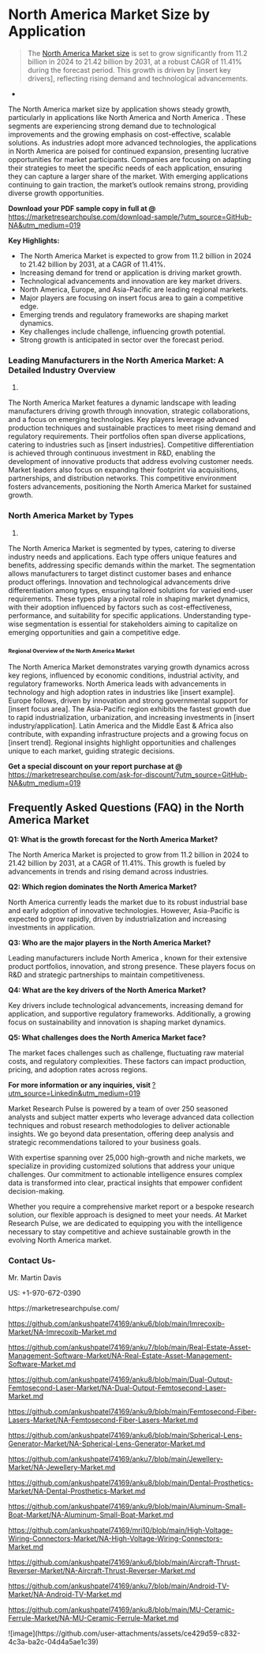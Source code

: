 <h1>North America  Market&nbsp;Size by Application</h1><blockquote><p>The <a href="https://marketresearchpulse.com/download-sample/?utm_source=GitHub-NA&amp;utm_medium=019">North America  Market size</a> is set to grow significantly from 11.2 billion in 2024 to 21.42 billion by 2031, at a robust CAGR of 11.41% during the forecast period. This growth is driven by [insert key drivers], reflecting rising demand and technological advancements.</p></blockquote><ul><li></li></ul><p>The North America  market size by application shows steady growth, particularly in applications like North America  and North America . These segments are experiencing strong demand due to technological improvements and the growing emphasis on cost-effective, scalable solutions. As industries adopt more advanced technologies, the applications in North America  are poised for continued expansion, presenting lucrative opportunities for market participants. Companies are focusing on adapting their strategies to meet the specific needs of each application, ensuring they can capture a larger share of the market. With emerging applications continuing to gain traction, the market’s outlook remains strong, providing diverse growth opportunities.</p><p><strong>Download your PDF sample copy in full at @ </strong><a href="https://marketresearchpulse.com/download-sample/?utm_source=GitHub-NA&amp;utm_medium=019">https://marketresearchpulse.com/download-sample/?utm_source=GitHub-NA&amp;utm_medium=019</a></p><p><strong>Key Highlights: </strong></p><ul><li>The North America  Market is expected to grow from 11.2 billion in 2024 to 21.42 billion by 2031, at a CAGR of 11.41%.</li><li>Increasing demand for trend or application is driving market growth.</li><li>Technological advancements and innovation are key market drivers.</li><li>North America, Europe, and Asia-Pacific are leading regional markets.</li><li>Major players are focusing on insert focus area to gain a competitive edge.</li><li>Emerging trends and regulatory frameworks are shaping market dynamics.</li><li>Key challenges include challenge, influencing growth potential.</li><li>Strong growth is anticipated in sector over the forecast period.</li></ul><h3>Leading Manufacturers in the North America  Market: A Detailed Industry Overview</h3><ol><li></li></ol><div class="flex max-w-full flex-col flex-grow"><div class="min-h-8 text-message flex w-full flex-col items-end gap-2 whitespace-normal break-words [.text-message+&amp;]:mt-5" dir="auto" data-message-author-role="assistant" data-message-id="fd8432e4-4910-450d-b182-61b7bfb0a01f" data-message-model-slug="gpt-4o"><div class="flex w-full flex-col gap-1 empty:hidden first:pt-[3px]"><div class="markdown prose w-full break-words dark:prose-invert light"><p>The North America  Market features a dynamic landscape with leading manufacturers driving growth through innovation, strategic collaborations, and a focus on emerging technologies. Key players leverage advanced production techniques and sustainable practices to meet rising demand and regulatory requirements. Their portfolios often span diverse applications, catering to industries such as [insert industries]. Competitive differentiation is achieved through continuous investment in R&amp;D, enabling the development of innovative products that address evolving customer needs. Market leaders also focus on expanding their footprint via acquisitions, partnerships, and distribution networks. This competitive environment fosters advancements, positioning the North America  Market for sustained growth.</p></div></div></div></div><h3>North America  Market by Types</h3><ol><li></li></ol><div class="flex max-w-full flex-col flex-grow"><div class="min-h-8 text-message flex w-full flex-col items-end gap-2 whitespace-normal break-words [.text-message+&amp;]:mt-5" dir="auto" data-message-author-role="assistant" data-message-id="084470be-0bb7-4664-bddf-5156b4f41249" data-message-model-slug="gpt-4o-mini"><div class="flex w-full flex-col gap-1 empty:hidden first:pt-[3px]"><div class="markdown prose w-full break-words dark:prose-invert light"><p>The North America  Market is segmented by types, catering to diverse industry needs and applications. Each type offers unique features and benefits, addressing specific demands within the market. The segmentation allows manufacturers to target distinct customer bases and enhance product offerings. Innovation and technological advancements drive differentiation among types, ensuring tailored solutions for varied end-user requirements. These types play a pivotal role in shaping market dynamics, with their adoption influenced by factors such as cost-effectiveness, performance, and suitability for specific applications. Understanding type-wise segmentation is essential for stakeholders aiming to capitalize on emerging opportunities and gain a competitive edge.</p></div></div></div></div><h3><span style="font-size: 11px;">Regional Overview of the North America  Market</span></h3><div class="flex max-w-full flex-col flex-grow"><div class="min-h-8 text-message flex w-full flex-col items-end gap-2 whitespace-normal break-words [.text-message+&amp;]:mt-5" dir="auto" data-message-author-role="assistant" data-message-id="e9038762-ce64-4e30-91c9-9bd413514231" data-message-model-slug="gpt-4o-mini"><div class="flex w-full flex-col gap-1 empty:hidden first:pt-[3px]"><div class="markdown prose w-full break-words dark:prose-invert light"><p>The North America  Market demonstrates varying growth dynamics across key regions, influenced by economic conditions, industrial activity, and regulatory frameworks. North America leads with advancements in technology and high adoption rates in industries like [insert example]. Europe follows, driven by innovation and strong governmental support for [insert focus area]. The Asia-Pacific region exhibits the fastest growth due to rapid industrialization, urbanization, and increasing investments in [insert industry/application]. Latin America and the Middle East &amp; Africa also contribute, with expanding infrastructure projects and a growing focus on [insert trend]. Regional insights highlight opportunities and challenges unique to each market, guiding strategic decisions.</p></div></div></div></div><p><strong>Get a special discount on your report purchase at @ </strong><a href="https://marketresearchpulse.com/ask-for-discount/?utm_source=GitHub-NA&amp;utm_medium=019">https://marketresearchpulse.com/ask-for-discount/?utm_source=GitHub-NA&amp;utm_medium=019</a></p><h2>Frequently Asked Questions (FAQ) in the North America  Market</h2><p><strong>Q1: What is the growth forecast for the North America  Market?</strong></p><p>The North America  Market is projected to grow from 11.2 billion in 2024 to 21.42 billion by 2031, at a CAGR of 11.41%. This growth is fueled by advancements in trends and rising demand across industries.</p><p><strong>Q2: Which region dominates the North America  Market?</strong></p><p>North America currently leads the market due to its robust industrial base and early adoption of innovative technologies. However, Asia-Pacific is expected to grow rapidly, driven by industrialization and increasing investments in application.</p><p><strong>Q3: Who are the major players in the North America  Market?</strong></p><p>Leading manufacturers include North America , known for their extensive product portfolios, innovation, and strong presence. These players focus on R&amp;D and strategic partnerships to maintain competitiveness.</p><p><strong>Q4: What are the key drivers of the North America  Market?</strong></p><p>Key drivers include technological advancements, increasing demand for application, and supportive regulatory frameworks. Additionally, a growing focus on sustainability and innovation is shaping market dynamics.</p><p><strong>Q5: What challenges does the North America  Market face?</strong></p><p>The market faces challenges such as challenge, fluctuating raw material costs, and regulatory complexities. These factors can impact production, pricing, and adoption rates across regions.</p><p><strong>For more information or any inquiries, visit&nbsp;</strong><a href="?utm_source=Linkedin&utm_medium=019">?utm_source=Linkedin&utm_medium=019</a></p><p>Market Research Pulse is powered by a team of over 250 seasoned analysts and subject matter experts who leverage advanced data collection techniques and robust research methodologies to deliver actionable insights. We go beyond data presentation, offering deep analysis and strategic recommendations tailored to your business goals.</p><p>With expertise spanning over 25,000 high-growth and niche markets, we specialize in providing customized solutions that address your unique challenges. Our commitment to actionable intelligence ensures complex data is transformed into clear, practical insights that empower confident decision-making.</p><p>Whether you require a comprehensive market report or a bespoke research solution, our flexible approach is designed to meet your needs. At Market Research Pulse, we are dedicated to equipping you with the intelligence necessary to stay competitive and achieve sustainable growth in the evolving North America  market.</p><h3><strong>Contact Us-</strong></h3><p>Mr. Martin Davis</p><p>US: +1-970-672-0390</p><p>https://marketresearchpulse.com/</p><p><a href="https://github.com/ankushpatel74169/anku6/blob/main/Imrecoxib-Market/NA-Imrecoxib-Market.md">https://github.com/ankushpatel74169/anku6/blob/main/Imrecoxib-Market/NA-Imrecoxib-Market.md</a></p><p><a href="https://github.com/ankushpatel74169/anku7/blob/main/Real-Estate-Asset-Management-Software-Market/NA-Real-Estate-Asset-Management-Software-Market.md">https://github.com/ankushpatel74169/anku7/blob/main/Real-Estate-Asset-Management-Software-Market/NA-Real-Estate-Asset-Management-Software-Market.md</a></p><p><a href="https://github.com/ankushpatel74169/anku8/blob/main/Dual-Output-Femtosecond-Laser-Market/NA-Dual-Output-Femtosecond-Laser-Market.md">https://github.com/ankushpatel74169/anku8/blob/main/Dual-Output-Femtosecond-Laser-Market/NA-Dual-Output-Femtosecond-Laser-Market.md</a></p><p><a href="https://github.com/ankushpatel74169/anku9/blob/main/Femtosecond-Fiber-Lasers-Market/NA-Femtosecond-Fiber-Lasers-Market.md">https://github.com/ankushpatel74169/anku9/blob/main/Femtosecond-Fiber-Lasers-Market/NA-Femtosecond-Fiber-Lasers-Market.md</a></p><p><a href="https://github.com/ankushpatel74169/anku6/blob/main/Spherical-Lens-Generator-Market/NA-Spherical-Lens-Generator-Market.md">https://github.com/ankushpatel74169/anku6/blob/main/Spherical-Lens-Generator-Market/NA-Spherical-Lens-Generator-Market.md</a></p><p><a href="https://github.com/ankushpatel74169/anku7/blob/main/Jewellery-Market/NA-Jewellery-Market.md">https://github.com/ankushpatel74169/anku7/blob/main/Jewellery-Market/NA-Jewellery-Market.md</a></p><p><a href="https://github.com/ankushpatel74169/anku8/blob/main/Dental-Prosthetics-Market/NA-Dental-Prosthetics-Market.md">https://github.com/ankushpatel74169/anku8/blob/main/Dental-Prosthetics-Market/NA-Dental-Prosthetics-Market.md</a></p><p><a href="https://github.com/ankushpatel74169/anku9/blob/main/Aluminum-Small-Boat-Market/NA-Aluminum-Small-Boat-Market.md">https://github.com/ankushpatel74169/anku9/blob/main/Aluminum-Small-Boat-Market/NA-Aluminum-Small-Boat-Market.md</a></p><p><a href="https://github.com/ankushpatel74169/mri10/blob/main/High-Voltage-Wiring-Connectors-Market/NA-High-Voltage-Wiring-Connectors-Market.md">https://github.com/ankushpatel74169/mri10/blob/main/High-Voltage-Wiring-Connectors-Market/NA-High-Voltage-Wiring-Connectors-Market.md</a></p><p><a href="https://github.com/ankushpatel74169/anku6/blob/main/Aircraft-Thrust-Reverser-Market/NA-Aircraft-Thrust-Reverser-Market.md">https://github.com/ankushpatel74169/anku6/blob/main/Aircraft-Thrust-Reverser-Market/NA-Aircraft-Thrust-Reverser-Market.md</a></p><p><a href="https://github.com/ankushpatel74169/anku7/blob/main/Android-TV-Market/NA-Android-TV-Market.md">https://github.com/ankushpatel74169/anku7/blob/main/Android-TV-Market/NA-Android-TV-Market.md</a></p><p><a href="https://github.com/ankushpatel74169/anku8/blob/main/MU-Ceramic-Ferrule-Market/NA-MU-Ceramic-Ferrule-Market.md">https://github.com/ankushpatel74169/anku8/blob/main/MU-Ceramic-Ferrule-Market/NA-MU-Ceramic-Ferrule-Market.md</a></p>
![image](https://github.com/user-attachments/assets/ce429d59-c832-4c3a-ba2c-04d4a5ae1c39)
